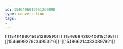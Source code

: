 ```yaml
---
id: 1546496015951269890
type: conversation
tags:
- 
---
```

![[1546496015951269890]]
![[1546964390406152195]]
![[1546999279234953216]]
![[1548662143330897921]]

